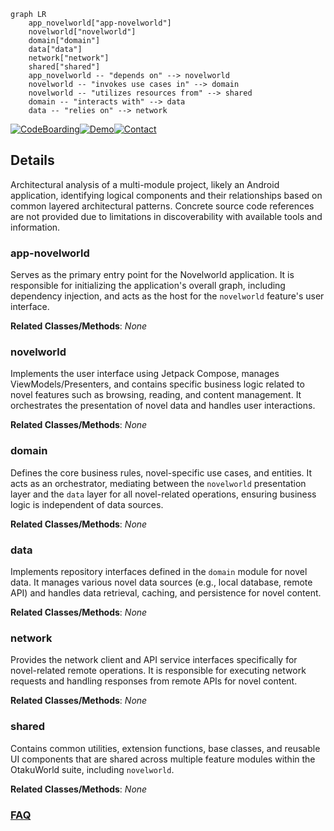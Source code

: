 ```mermaid
graph LR
    app_novelworld["app-novelworld"]
    novelworld["novelworld"]
    domain["domain"]
    data["data"]
    network["network"]
    shared["shared"]
    app_novelworld -- "depends on" --> novelworld
    novelworld -- "invokes use cases in" --> domain
    novelworld -- "utilizes resources from" --> shared
    domain -- "interacts with" --> data
    data -- "relies on" --> network
```

[![CodeBoarding](https://img.shields.io/badge/Generated%20by-CodeBoarding-9cf?style=flat-square)](https://github.com/CodeBoarding/CodeBoarding)[![Demo](https://img.shields.io/badge/Try%20our-Demo-blue?style=flat-square)](https://www.codeboarding.org/demo)[![Contact](https://img.shields.io/badge/Contact%20us%20-%20contact@codeboarding.org-lightgrey?style=flat-square)](mailto:contact@codeboarding.org)

## Details

Architectural analysis of a multi-module project, likely an Android application, identifying logical components and their relationships based on common layered architectural patterns. Concrete source code references are not provided due to limitations in discoverability with available tools and information.

### app-novelworld
Serves as the primary entry point for the Novelworld application. It is responsible for initializing the application's overall graph, including dependency injection, and acts as the host for the `novelworld` feature's user interface.


**Related Classes/Methods**: _None_

### novelworld
Implements the user interface using Jetpack Compose, manages ViewModels/Presenters, and contains specific business logic related to novel features such as browsing, reading, and content management. It orchestrates the presentation of novel data and handles user interactions.


**Related Classes/Methods**: _None_

### domain
Defines the core business rules, novel-specific use cases, and entities. It acts as an orchestrator, mediating between the `novelworld` presentation layer and the `data` layer for all novel-related operations, ensuring business logic is independent of data sources.


**Related Classes/Methods**: _None_

### data
Implements repository interfaces defined in the `domain` module for novel data. It manages various novel data sources (e.g., local database, remote API) and handles data retrieval, caching, and persistence for novel content.


**Related Classes/Methods**: _None_

### network
Provides the network client and API service interfaces specifically for novel-related remote operations. It is responsible for executing network requests and handling responses from remote APIs for novel content.


**Related Classes/Methods**: _None_

### shared
Contains common utilities, extension functions, base classes, and reusable UI components that are shared across multiple feature modules within the OtakuWorld suite, including `novelworld`.


**Related Classes/Methods**: _None_



### [FAQ](https://github.com/CodeBoarding/GeneratedOnBoardings/tree/main?tab=readme-ov-file#faq)